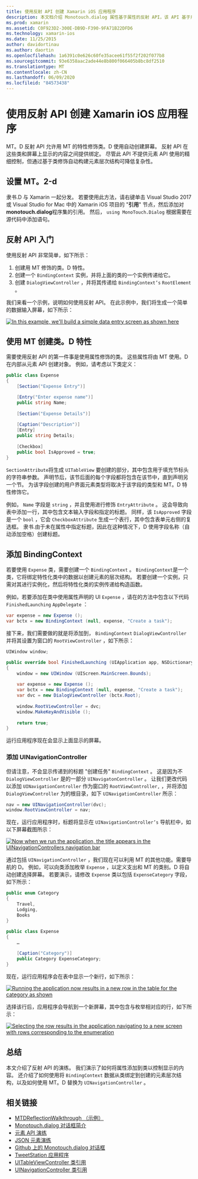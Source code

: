```yaml
---
title: 使用反射 API 创建 Xamarin iOS 应用程序
description: 本文档介绍 Monotouch.dialog 属性基于属性的反射 API，该 API 基于用属性修饰的类创建 UI。
ms.prod: xamarin
ms.assetid: C0F923D2-300E-DB9D-F390-9FA71B22DFD6
ms.technology: xamarin-ios
ms.date: 11/25/2015
author: davidortinau
ms.author: daortin
ms.openlocfilehash: 1a6391c0e626c60fe35acee61f55f2f202f077b8
ms.sourcegitcommit: 93e6358aac2ade44e8b800f066405b8bc8df2510
ms.translationtype: MT
ms.contentlocale: zh-CN
ms.lasthandoff: 06/09/2020
ms.locfileid: "84573438"
---
```

# <a name="creating-a-xamarinios-application-using-the-reflection-api"></a>使用反射 API 创建 Xamarin iOS 应用程序

MT。D 反射 API 允许用 MT 的特性修饰类。D 使用自动创建屏幕。 反射 API 在这些类和屏幕上显示的内容之间提供绑定。 尽管此 API 不提供元素 API 使用的精细控制，但通过基于类修饰自动构建元素层次结构可降低复杂性。

## <a name="setting-up-mtd"></a>设置 MT。2-d

隶书.D 与 Xamarin 一起分发。 若要使用此方法，请右键单击 Visual Studio 2017 或 Visual Studio for Mac 中的 Xamarin iOS 项目的 "**引用**" 节点，然后添加对**monotouch.dialog**程序集的引用。 然后， `using MonoTouch.Dialog` 根据需要在源代码中添加语句。

## <a name="getting-started-with-the-reflection-api"></a>反射 API 入门

使用反射 API 非常简单，如下所示：

1. 创建用 MT 修饰的类。D 特性。
1. 创建一个 `BindingContext` 实例，并将上面的类的一个实例传递给它。 
1. 创建 `DialogViewController` ，并将其传递给 `BindingContext’s` `RootElement` 。 

我们来看一个示例，说明如何使用反射 API。 在此示例中，我们将生成一个简单的数据输入屏幕，如下所示：

 [![](reflection-api-walkthrough-images/01-expense-entry.png "In this example, we'll build a simple data entry screen as shown here")](reflection-api-walkthrough-images/01-expense-entry.png#lightbox)

## <a name="creating-a-class-with-mtd-attributes"></a>使用 MT 创建类。D 特性

需要使用反射 API 的第一件事是使用属性修饰的类。 这些属性将由 MT 使用。D 在内部从元素 API 创建对象。 例如，请考虑以下类定义：

```csharp
public class Expense
{
    [Section("Expense Entry")]

    [Entry("Enter expense name")]
    public string Name;
        
    [Section("Expense Details")]
  
    [Caption("Description")]
    [Entry]
    public string Details;
        
    [Checkbox]
    public bool IsApproved = true;
}
```

`SectionAttribute`将生成 `UITableView` 要创建的部分，其中包含用于填充节标头的字符串参数。 声明节后，该节后面的每个字段都将包含在该节中，直到声明另一个节。
为该字段创建的用户界面元素类型将取决于该字段的类型和 MT。D 特性修饰它。

例如， `Name` 字段是 `string` ，并且使用进行修饰 `EntryAttribute` 。 这会导致向表中添加一行，其中包含文本输入字段和指定的标题。 同样，该 `IsApproved` 字段是一个 `bool` ，它会 `CheckboxAttribute` 生成一个表行，其中包含表单元右侧的复选框。 隶书.由于未在属性中指定标题，因此在这种情况下，D 使用字段名称（自动添加空格）创建标题。

## <a name="adding-the-bindingcontext"></a>添加 BindingContext

若要使用 `Expense` 类，需要创建一个 `BindingContext` 。 `BindingContext`是一个类，它将绑定特性化类中的数据以创建元素的层次结构。 若要创建一个实例，只需对其进行实例化，然后将特性化类的实例传递给构造函数。

例如，若要添加在类中使用属性声明的 UI `Expense` ，请在的方法中包含以下代码 `FinishedLaunching` `AppDelegate` ：

```csharp
var expense = new Expense ();
var bctx = new BindingContext (null, expense, "Create a task");
```

接下来，我们需要做的就是将添加到， `BindingContext` `DialogViewController` 并将其设置为窗口的 `RootViewController` ，如下所示：

```csharp
UIWindow window;

public override bool FinishedLaunching (UIApplication app, NSDictionary options)
{   
    window = new UIWindow (UIScreen.MainScreen.Bounds);
            
    var expense = new Expense ();
    var bctx = new BindingContext (null, expense, "Create a task");
    var dvc = new DialogViewController (bctx.Root);
            
    window.RootViewController = dvc;
    window.MakeKeyAndVisible ();
            
    return true;
}
```

运行应用程序现在会显示上面显示的屏幕。

### <a name="adding-a-uinavigationcontroller"></a>添加 UINavigationController

但请注意，不会显示传递到的标题 "创建任务" `BindingContext` 。 这是因为不 `DialogViewController` 是的一部分 `UINavigatonController` 。 让我们更改代码以添加 `UINavigationController` 作为窗口的 `RootViewController,` ，并将添加 `DialogViewController` 为的根目录，如下 `UINavigationController` 所示：

```csharp
nav = new UINavigationController(dvc);
window.RootViewController = nav;
```

现在，运行应用程序时，标题将显示在 `UINavigationController’s` 导航栏中，如以下屏幕截图所示：

 [![](reflection-api-walkthrough-images/02-create-task.png "Now when we run the application, the title appears in the UINavigationControllers navigation bar")](reflection-api-walkthrough-images/02-create-task.png#lightbox)

通过包括 `UINavigationController` ，我们现在可以利用 MT 的其他功能。需要导航的 D。 例如，可以向类添加枚举 `Expense` ，以定义支出和 MT 的类别。D 将自动创建选择屏幕。 若要演示，请修改 `Expense` 类以包括 `ExpenseCategory` 字段，如下所示：

```csharp
public enum Category
{
    Travel,
    Lodging,
    Books
}
        
public class Expense
{
    …

    [Caption("Category")]
    public Category ExpenseCategory;
}
```

现在，运行应用程序会在表中显示一个新行，如下所示：

 [![](reflection-api-walkthrough-images/03-set-details.png "Running the application now results in a new row in the table for the category as shown")](reflection-api-walkthrough-images/03-set-details.png#lightbox)

选择该行后，应用程序会导航到一个新屏幕，其中包含与枚举相对应的行，如下所示：

 [![](reflection-api-walkthrough-images/04-set-category.png "Selecting the row results in the application navigating to a new screen with rows corresponding to the enumeration")](reflection-api-walkthrough-images/04-set-category.png#lightbox)

 <a name="Summary"></a>

## <a name="summary"></a>总结

本文介绍了反射 API 的演练。 我们演示了如何将属性添加到类以控制显示的内容。 还介绍了如何使用将 `BindingContext` 数据从类绑定到创建的元素层次结构，以及如何使用 MT。D 替换为 `UINavigationController` 。

## <a name="related-links"></a>相关链接

- [MTDReflectionWalkthrough （示例）](https://docs.microsoft.com/samples/xamarin/ios-samples/mtdreflectionwalkthrough)
- [Monotouch.dialog 对话框简介](~/ios/user-interface/monotouch.dialog/index.md)
- [元素 API 演练](~/ios/user-interface/monotouch.dialog/elements-api-walkthrough.md)
- [JSON 元素演练](~/ios/user-interface/monotouch.dialog/monotouch.dialog-json-markup.md)
- [Github 上的 Monotouch.dialog 对话框](https://github.com/migueldeicaza/MonoTouch.Dialog)
- [TweetStation 应用程序](https://github.com/migueldeicaza/TweetStation)
- [UITableViewController 类引用](https://developer.apple.com/library/ios/#DOCUMENTATION/UIKit/Reference/UITableViewController_Class/Reference/Reference.html)
- [UINavigationController 类引用](https://developer.apple.com/library/ios/#documentation/UIKit/Reference/UINavigationController_Class/Reference/Reference.html)
